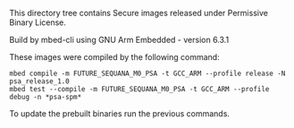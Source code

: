 
This directory tree contains Secure images released under Permissive Binary License.

Build by mbed-cli using GNU Arm Embedded - version 6.3.1

These images were compiled by the following command:

```
mbed compile -m FUTURE_SEQUANA_M0_PSA -t GCC_ARM --profile release -N psa_release_1.0
mbed test --compile -m FUTURE_SEQUANA_M0_PSA -t GCC_ARM --profile debug -n *psa-spm*
```

To update the prebuilt binaries run the previous commands.
